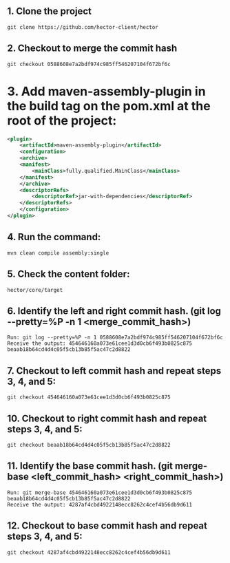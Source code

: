 ## 1. Clone the project 
    git clone https://github.com/hector-client/hector

## 2. Checkout to merge the commit hash
    git checkout 0588608e7a2bdf974c985ff546207104f672bf6c

# 3. Add maven-assembly-plugin in the build tag on the pom.xml at the root of the project:

```xml
<plugin>
	<artifactId>maven-assembly-plugin</artifactId> 
    <configuration> 
    <archive> 
    <manifest> 
        <mainClass>fully.qualified.MainClass</mainClass> 
    </manifest> 
    </archive> 
    <descriptorRefs> 
        <descriptorRef>jar-with-dependencies</descriptorRef> 
    </descriptorRefs> 
    </configuration> 
</plugin> 
``` 

## 4. Run the command:
    mvn clean compile assembly:single

## 5. Check the content folder: 
    hector/core/target

## 6. Identify the left and right commit hash. (git log --pretty=%P -n 1 <merge_commit_hash>)
    Run: git log --pretty=%P -n 1 0588608e7a2bdf974c985ff546207104f672bf6c
    Receive the output: 454646160a073e61cee1d3d0cb6f493b0825c875 beaab18b64cd4d4c05f5cb13b85f5ac47c2d8822

## 7. Checkout to left commit hash and repeat steps 3, 4, and 5:
    git checkout 454646160a073e61cee1d3d0cb6f493b0825c875

## 10. Checkout to right commit hash and repeat steps 3, 4, and 5:
    git checkout beaab18b64cd4d4c05f5cb13b85f5ac47c2d8822

## 11. Identify the base commit hash. (git merge-base <left_commit_hash> <right_commit_hash>)
    Run: git merge-base 454646160a073e61cee1d3d0cb6f493b0825c875 beaab18b64cd4d4c05f5cb13b85f5ac47c2d8822
    Receive the output: 4287af4cbd4922148ecc8262c4cef4b56db9d611

## 12. Checkout to base commit hash and repeat steps 3, 4, and 5:
    git checkout 4287af4cbd4922148ecc8262c4cef4b56db9d611
